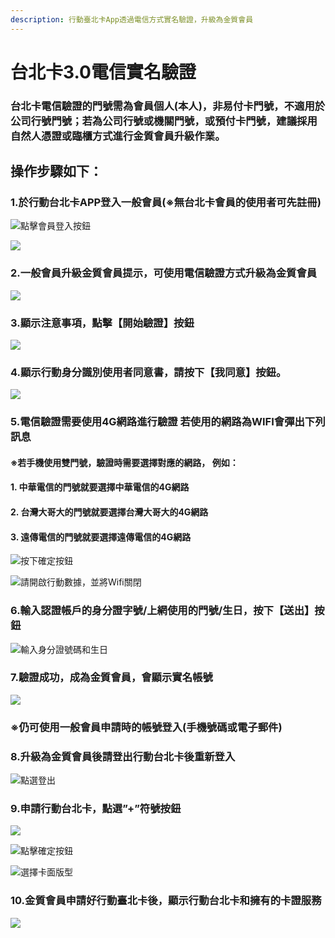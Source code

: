 ```yaml
---
description: 行動臺北卡App透過電信方式實名驗證，升級為金質會員
---
```


# 台北卡3.0電信實名驗證

### 台北卡電信驗證的門號需為會員個人\(本人\)，非易付卡門號，不適用於公司行號門號；若為公司行號或機關門號，或預付卡門號，建議採用自然人憑證或臨櫃方式進行金質會員升級作業。

## 操作步驟如下：

### 1.於行動台北卡APP登入一般會員\(※無台北卡會員的使用者可先註冊\)

![&#x9EDE;&#x64CA;&#x6703;&#x54E1;&#x767B;&#x5165;&#x6309;&#x9215;](.gitbook/assets/image%20%2812%29.png)

![](.gitbook/assets/image%20%2825%29.png)

### 2.一般會員升級金質會員提示，可使用電信驗證方式升級為金質會員

![](.gitbook/assets/image%20%2816%29.png)

### 3.顯示注意事項，點擊【開始驗證】按鈕

![](.gitbook/assets/image%20%286%29.png)

### 4.顯示行動身分識別使用者同意書，請按下【我同意】按鈕。

![](.gitbook/assets/image%20%2813%29.png)

### 5.電信驗證需要使用4G網路進行驗證 若使用的網路為WIFI會彈出下列訊息 

#### ※若手機使用雙門號，驗證時需要選擇對應的網路， 例如： 

#### 1. 中華電信的門號就要選擇中華電信的4G網路

####  2. 台灣大哥大的門號就要選擇台灣大哥大的4G網路

####  3. 遠傳電信的門號就要選擇遠傳電信的4G網路

![&#x6309;&#x4E0B;&#x78BA;&#x5B9A;&#x6309;&#x9215;](.gitbook/assets/image%20%2820%29.png)

![&#x8ACB;&#x958B;&#x555F;&#x884C;&#x52D5;&#x6578;&#x64DA;&#xFF0C;&#x4E26;&#x5C07;Wifi&#x95DC;&#x9589;](.gitbook/assets/image%20%282%29.png)

### 6.輸入認證帳戶的身分證字號/上網使用的門號/生日，按下【送出】按鈕

![&#x8F38;&#x5165;&#x8EAB;&#x5206;&#x8B49;&#x865F;&#x78BC;&#x548C;&#x751F;&#x65E5;](.gitbook/assets/image.png)

### 7.驗證成功，成為金質會員，會顯示實名帳號 

![](.gitbook/assets/image%20%2821%29.png)

### ※仍可使用一般會員申請時的帳號登入\(手機號碼或電子郵件\)

### 8.升級為金質會員後請登出行動台北卡後重新登入

![&#x9EDE;&#x9078;&#x767B;&#x51FA;](.gitbook/assets/image%20%285%29.png)

### 9.申請行動台北卡，點選”+”符號按鈕

![](.gitbook/assets/image%20%2822%29.png)

![&#x9EDE;&#x64CA;&#x78BA;&#x5B9A;&#x6309;&#x9215;](.gitbook/assets/image%20%281%29.png)

![&#x9078;&#x64C7;&#x5361;&#x9762;&#x7248;&#x578B;](.gitbook/assets/image%20%289%29.png)

### 10.金質會員申請好行動臺北卡後，顯示行動台北卡和擁有的卡證服務

![](.gitbook/assets/image%20%2826%29.png)


